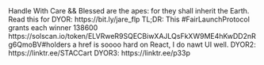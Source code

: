  <div>
    Handle With Care && Blessed are the apes: for they shall inherit the Earth.
      Read this for DYOR: https://bit.ly/jare_flp
      TL;DR: This #FairLaunchProtocol grants each winner 138600 https://solscan.io/token/ELVRweR9SQECBiwXAJLQsFkXW9ME4hKwDD2nRg6QmoBV#holders
      a href is soooo hard on React, I do nawt UI well.
      DYOR2: https://linktr.ee/STACCart
      DYOR3: https://linktr.ee/p33p
</div>